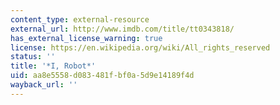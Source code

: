 ```yaml
---
content_type: external-resource
external_url: http://www.imdb.com/title/tt0343818/
has_external_license_warning: true
license: https://en.wikipedia.org/wiki/All_rights_reserved
status: ''
title: '*I, Robot*'
uid: aa8e5558-d083-481f-bf0a-5d9e14189f4d
wayback_url: ''
---
```


